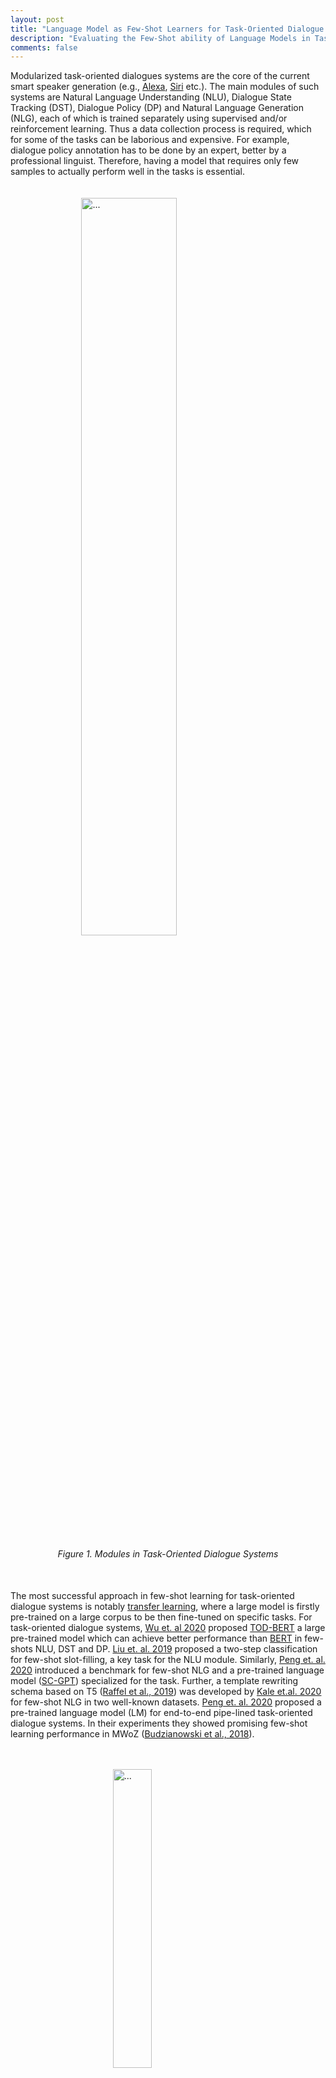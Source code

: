 ```yaml
---
layout: post
title: "Language Model as Few-Shot Learners for Task-Oriented Dialogue Systems"
description: "Evaluating the Few-Shot ability of Language Models in Task-Oriented Dialogue Systems"
comments: false
---
```

<style>

figcaption {
  /* background-color: black;
  color: white; */
  font-style: italic;
  padding: 2px;
  text-align: center;
}
.center {
  display: block;
  margin-left: auto;
  margin-right: auto;
  /* width: 70%; */
}
/* CSS Simple Pre Code */
pre {
    background: rgba(197, 225, 184, 0.2);
    /* white-space: pre; */
    /* word-wrap: break-word; */
    overflow: auto;
}

pre.code {
    /* margin: 1px 1px; */
    /* border-radius: 2px; */
    /* border: 1px solid #FDF1DD; */
    position: relative;
}

pre.code label {
    /* font-family: sans-serif; */
    /* font-weight: bold; */
    font-size: 13px;
    /* color: #ddd; */
    position: absolute;
    left: 12px;
    top: 9.5px;
    text-align: center;
    width: 20px;
    -webkit-user-select: none;
    -moz-user-select: none;
    -ms-user-select: none;
    pointer-events: none;
}

pre.code code {
    font-family: "Inconsolata","Monaco","Consolas","Andale Mono","Bitstream Vera Sans Mono","Courier New",Courier,monospace;
    display: block;
    margin: 0 0 0 25px;
    /* padding: 1px 16px 14px; */
    /* border-left: 1px solid #555; */
    overflow-x: auto;
    /* font-size: 13px; */
    /* line-height: 19px; */
    /* color: #ddd; */
}




</style>
<script src="https://polyfill.io/v3/polyfill.min.js?features=es6"></script>
<script id="MathJax-script" async src="https://cdn.jsdelivr.net/npm/mathjax@3/es5/tex-mml-chtml.js"></script>

Modularized task-oriented dialogues systems are the core of the current smart speaker generation (e.g., [Alexa](https://en.wikipedia.org/wiki/Amazon_Alexa), [Siri](https://en.wikipedia.org/wiki/Siri)  etc.). The main modules of such systems are Natural Language Understanding (NLU), Dialogue State Tracking (DST), Dialogue Policy (DP) and Natural Language Generation (NLG), each of which is trained separately using supervised and/or reinforcement learning. Thus a data collection process is required, which for some of the tasks can be laborious and expensive. For example, dialogue policy annotation has to be done by an expert, better by a professional linguist. Therefore, having a model that requires only few samples to actually perform well in the tasks is essential.  
<br />
<br />
<img class="center"  width="55%" src="/assets/img/IMG.png" alt="...">
<figcaption>Figure 1. Modules in Task-Oriented Dialogue Systems</figcaption>
<br />
<br />

The most successful approach in few-shot learning for task-oriented dialogue systems is notably [transfer learning](https://en.wikipedia.org/wiki/Transfer_learning), where a large model is firstly pre-trained on a large corpus to be then fine-tuned on specific tasks. For task-oriented dialogue systems, [Wu et. al 2020](https://arxiv.org/abs/2004.06871) proposed [TOD-BERT](https://github.com/jasonwu0731/ToD-BERT) a large pre-trained model which can achieve better performance than [BERT](https://arxiv.org/abs/1810.04805) in few-shots NLU, DST and DP. [Liu et. al. 2019](https://arxiv.org/pdf/2004.11727.pdf) proposed a two-step classification for few-shot slot-filling, a key task for the NLU module. Similarly, [Peng et. al. 2020](https://arxiv.org/pdf/2002.12328.pdf) introduced a benchmark for few-shot NLG and a pre-trained language model ([SC-GPT](https://github.com/pengbaolin/SC-GPT)) specialized for the task. Further, a template rewriting schema based on
T5 ([Raffel et al., 2019](https://arxiv.org/abs/1910.10683)) was developed by [Kale et.al. 2020](https://arxiv.org/pdf/2004.15006v1.pdf) for few-shot NLG in two well-known datasets. [Peng et. al. 2020](https://arxiv.org/abs/2005.05298) proposed a pre-trained language model (LM) for end-to-end pipe-lined task-oriented dialogue systems. In their experiments they showed promising few-shot learning performance in MWoZ ([Budzianowski et al., 2018](https://arxiv.org/abs/1810.00278)). 

<br />
<br />
<img class="center"  width="35%" src="/assets/img/few_shot.png" alt="...">
<figcaption>Figure 2. Language Model priming for few-shot intent recognition. Image inspired by OpenAI GPT-3 (Brown TB et.al, ‎2020)</figcaption>
<br />
<br />

For performing few-shot learning, existing methods require a set of task-specific parameters since the model is fine-tuned with few samples. Differently, in this paper, we perform few-shot learning by priming LMs with few-examples ([Radford, et.al. 2018](https://d4mucfpksywv.cloudfront.net/better-language-models/language-models.pdf), [Brown TB et.al, ‎2020](https://arxiv.org/pdf/2005.14165.pdf)). In this setting, **NO** parameters are updated, thus allowing a single model to perform multiple tasks at the same time. In this blog, we evaluate the few-shot ability of LM priming on the four task-oriented tasks previously mentioned (i.e., NLU, DST, DP, and NLG). 

\\
Currently, GPT-3 is not available to the public, or at least not to us now &#128584;; thus we experiment on different sizes GPT-2 models such as SMALL (117M), LARGE (762M), and XL (1.54B). All the experiments are run on a single NVIDIA 1080Ti GPU.


### Priming the LM for few-shot learning
Differently from fine-tuning, few-shot learning with LMs requires designing prefixes to perform few-shot learning ([Radford, et.al. 2018](https://d4mucfpksywv.cloudfront.net/better-language-models/language-models.pdf), [Brown TB et.al, ‎2020](https://arxiv.org/pdf/2005.14165.pdf)). These prefixes are provided to the LM and the generate token become the actual prediction, Figure 2 shows an example for the intent recognition task. In our four tasks, we use three categories of prefixes: *binary*, *value-based* and *generative* --[check the main paper for more information](https://arxiv.org/abs/2008.06239)--. We use different prefix styles depending on the task and we compare the results of LM few-shot priming with those of the existing finetuning-base models. In all the experiments, we use different number of shots since different tasks may fit more or fewer samples in the 1024 max input size of GPT-2.


#### NLU
We use the SNIPS ([Coucke et al., 2018](https://arxiv.org/abs/1805.10190)) dataset for evaluating the *SLOT-FILLING* and *INTENT* recognition tasks. For the *SLOT-FILLING* task, we follow the few-shot setting of [Liu et. al. 2019](https://arxiv.org/pdf/2004.11727.pdf), and we use the official CoNLL F1 scorer as the evaluation metric. For the *INTENT* classification, we fine-tune RoBERTa ([Liu et al. 2019](https://arxiv.org/abs/1907.11692)) with 10 samples and use accuracy as the evaluation metric. We use a *value-based* LM prefix for the *SLOT-FILLING* task with a maximum of 15 shots, and *binary* LM prefix for the *INTENT* classification task with a maximum of 10 shots. An example of a prefix for the two tasks and the few-shot performance evaluation are shown in the Figure below. 

<pre class='code code-css'>
    <label>SLOT-FILLING</label>
    <code>add tune to my hype playlist => entity_name = none\n
add to playlist confidence boost here comes => entity_name = here comes \n
add the track bg knocc out to the rapcaviar playlist => entity_name =</code>
  </pre>
  <pre class='code code-css'>
    <label>INTENT</label>
    <code>listen to westbam alumb allergic on google music => playmusic = true\n 
rate this novel 4 points out of 6 => playmusic = false\n
add sabrina salerno to the grime instrumentals playlist => playmusic =</code>
  </pre>
<br />
<img class="center"  width="96%" src="/assets/img/NLU.png" alt="...">
<!-- <img class="center" width="50%" src="/assets/img/INTENT.png" alt="..."> -->

#### DST
We use the MultiWoZ ([Budzianowski et al., 2018](https://arxiv.org/abs/1810.00278)) dataset for evaluating the *DST* task. Differently from other works, we use the last user utterance only as input to the model, and we update the predicted-DST through turns. For the few-shot evaluation, we follow the setting of [Wu et. al 2020](https://arxiv.org/abs/2004.06871), and we report the joint and slot accuracy. As baselines, we use [TOD-BERT](https://github.com/jasonwu0731/ToD-BERT) and [BERT](https://arxiv.org/abs/1810.04805) fine-tuned with 10% of the training data, which is equivalent to 500 examples. We use a *value-based* LM prefix, as for the *SLOT-FILLING* task, with a maximum of 15 shots due to limited context. An example of a prefix and the few-shot performance evaluation are shown in the Figure below. 

<pre class='code code-css'>
    <label>DST</label>
    <code>i need a cab by 12:30 too the contact # and car type will be most helpful => leave_at = 12:30 \n
i would like the taxi to pick me up from the hotel . i need to be at the restaurant at 18:30 . => leave_at = none\n
i would like a taxi from saint john s college to pizza hut fen ditton . => leave_at =</code>
  </pre>
  <img class="center"  width="100%" src="/assets/img/DST.png" alt="...">


#### ACT
We use the MultiWoZ ([Budzianowski et al., 2018](https://arxiv.org/abs/1810.00278))  dataset for evaluating the speech *ACT* identification task. Differently from other works, only the system utterance is used as input to the model, instead of including the dialogue history and the user utterance as in [Wu et. al 2020](https://arxiv.org/abs/2004.06871). For the few-shot evaluation, we follow the setting of [Wu et. al 2020](https://arxiv.org/abs/2004.06871), i.e., F1-score. As baselines, we use [TOD-BERT](https://github.com/jasonwu0731/ToD-BERT) and [BERT](https://arxiv.org/abs/1810.04805), fine-tuned with 10% of the training data, which is equivalent to 500 examples. We use a *binary* LM prefix, as for the intent classification task, with a maximum of 15 shots due to limited context. An example of a prefix and the few-shot performance evaluation are shown in the Figure below. 

  <pre class='code code-css'>
    <label>ACT</label>
    <code>yes your booking is successful and your reference number is ri4vvzyc . => offerbooked = true\n
what type of food are you looking for ? => offerbooked = false \n
i do not seem to be finding anything called nusha . what type of food does the restaurant serve ? => offerbooked =</code>
  </pre>
  <img class="center"  width="60%" src="/assets/img/ACT.png" alt="...">


#### NLG
We use the FewShotWOZ ([Peng et. al. 2020](https://arxiv.org/pdf/2002.12328.pdf)) dataset for evaluating the *NLG* task. For the few-shot evaluation, we follow the setting of [Peng et. al. 2020](https://arxiv.org/pdf/2002.12328.pdf) and use the BLEU and slot error rate (SLR) as metrics. We use SC-LSTM, GPT-2, and SC-GPT-2 ([Peng et. al. 2020](https://arxiv.org/pdf/2002.12328.pdf)) as baselines, all fine-tuned with 50 examples from the training data. We use a *generative* LM prefix with a maximum of 20 shots due to limited context. An example of a prefix and the few-shot performance evaluation are shown in the Figure below.

  <pre class='code code-css'>
    <label>NLG</label>
    <code>inform(name='hilton san francisco financial district';area='chinatown') => the hilton san francisco financial district is near chinatown\n
inform(name='ocean park motel';dogsallowed='none';phone='4155667020') => the phone number for ocean park motel is 4155667020 . no dogs are allowed there \n
inform(name='super 8 san francisco';phone='8005369326') =></code>
  </pre>
  <img class="center"  width="100%" src="/assets/img/NLG.png" alt="...">


### Analysis and Limitation
From the experimental results, we observe that: 
* The larger the model the better the performance in both the *NLU* and *NLG* tasks, while, instead, in the *DST* and *ACT* tasks, GPT-2 LARGE (762M) performs better than the XL (1.54B) version. This is quite counterintuitive given the results reported for GPT-3. Further investigation is required to understand whether changing the prefix can help to improve the performance of larger models;
* In the *NLU*, *ACT* and *NLG*, LM priming few-shot learning shows promising results, achieving similar or better performance than the weakest finetuning-based baseline, which also uses a larger number of shots. On the other hand, in *DST* the gap with the existing baseline is still large.

\\
We also observe two limitations of the LM priming: 
* Using *binary* and *value-based* generation requires as many forwards as the number of classes or slots. Although these forward passes are independent, achieving few-shot learning this way is not as effective as directly generating the class or the tag (e.g., *NLU*). In early experiments, we tried to covert all the tasks into a *generative* format, thus making the model directly generate the sequence of tags or the class label. Unfortunately, the results in the *generative* format were poor, but we are unsure if larger LMs such as GPT-3 can perform better.
* The current max-input length of GPT-2 (1024 tokens) greatly limits the number of shots that can be provided to the model. Indeed, in most of the tasks, no more than 15 shots can be provided, thus making it incomparable with existing models that use a larger number of shots.

### Conclusion
In this short blog, we demonstrate the potential of LM priming few-shot learning in the most common task-oriented dialogue system tasks (NLU, DST, ACT and NLG). Our experiments show that in most of the tasks larger LMs are better few-shot learners, confirming the hypothesis in [Brown TB et.al, ‎2020](https://arxiv.org/pdf/2005.14165.pdf) and, in some cases, they can also achieve similar or better results than the weakest finetuning-based baseline. Finally, we unveil two limitations of the current LM priming few-shot learning the computational cost and the limited word context size.

### Acknowledgements
I would like to thanks [Jason Wu](https://jasonwu0731.github.io/) for providing an easy to use code in ToD-BERT and for clarification about the code and tasks, [Baolin Peng](https://scholar.google.com/citations?user=u1CNjgwAAAAJ&hl=zh-CN) for the easy to use repository FewShotNLG and for providing help with the scorer, and [Sumanth Dathathri](https://dathath.github.io/) for the discussion and insight about the limitation of the LM priming few-shots. 
 
### Useful Links
- Github: [https://github.com/andreamad8/TASK-ORIENTED-LM-FEWSHOT](https://github.com/andreamad8/TASK-ORIENTED-LM-FEWSHOT)
- Paper: [https://arxiv.org/abs/2008.06239](https://arxiv.org/abs/2008.06239)
- Medium Blog: [https://medium.com/@madottoandrea/language-model-as-few-shot-learner-for-task-oriented-dialogue-systems-db4765796744](https://medium.com/@madottoandrea/language-model-as-few-shot-learner-for-task-oriented-dialogue-systems-db4765796744)

